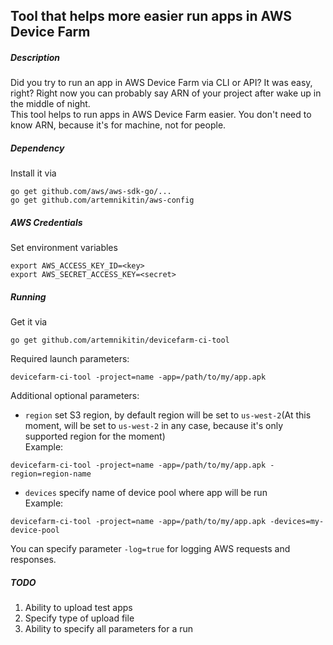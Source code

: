 ## Tool that helps more easier run apps in AWS Device Farm

##### Description
Did you try to run an app in AWS Device Farm via CLI or API? It was easy, right? Right now you can probably say ARN of your project after wake up in the middle of night.    
This tool helps to run apps in AWS Device Farm easier. You don't need to know ARN, because it's for machine, not for people.

##### Dependency

Install it via    
```
go get github.com/aws/aws-sdk-go/...    
go get github.com/artemnikitin/aws-config
```

##### AWS Credentials

Set environment variables     
```
export AWS_ACCESS_KEY_ID=<key>    
export AWS_SECRET_ACCESS_KEY=<secret>
```     

##### Running
Get it via    
``` 
go get github.com/artemnikitin/devicefarm-ci-tool 
``` 
   
Required launch parameters:   
```
devicefarm-ci-tool -project=name -app=/path/to/my/app.apk
```

Additional optional parameters:   
- ```region``` set S3 region, by default region will be set to ```us-west-2```(At this moment, will be set to ```us-west-2``` in any case, because it's only supported region for the moment)          
Example:    
``` 
devicefarm-ci-tool -project=name -app=/path/to/my/app.apk -region=region-name 
```    
- ```devices``` specify name of device pool where app will be run      
Example:   
``` 
devicefarm-ci-tool -project=name -app=/path/to/my/app.apk -devices=my-device-pool
```   

You can specify parameter ```-log=true``` for logging AWS requests and responses.

##### TODO  
1. Ability to upload test apps 
2. Specify type of upload file
3. Ability to specify all parameters for a run